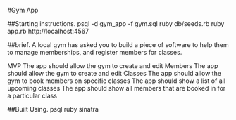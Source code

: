 #Gym App

##Starting instructions.
psql -d gym_app -f gym.sql
ruby db/seeds.rb
ruby app.rb
http://localhost:4567

##brief.
A local gym has asked you to build a piece of software to help them to manage memberships, and register members for classes.

MVP
The app should allow the gym to create and edit Members
The app should allow the gym to create and edit Classes
The app should allow the gym to book members on specific classes
The app should show a list of all upcoming classes
The app should show all members that are booked in for a particular class

##Built Using.
psql
ruby
sinatra
